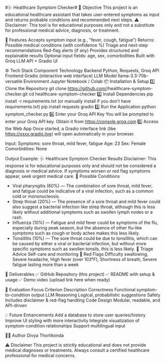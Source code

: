 #🩺 Healthcare Symptom Checker#
🎯 Objective
This project is an educational healthcare assistant that takes user-entered symptoms as input and returns probable conditions and recommended next steps.
⚠️ Disclaimer: This tool is for educational purposes only and not a substitute for professional medical advice, diagnosis, or treatment.

🧠 Features
Accepts symptom input (e.g., "fever, cough, fatigue")
Returns:
Possible medical conditions (with confidence %)
Triage and next-step recommendations
Red-flag alerts (if any)
Provides structured and explainable results
Optional input fields: age, sex, comorbidities
Built with Groq LLM API + Gradio UI

⚙️ Tech Stack
Component	Technology
Backend	Python, Requests, Groq API
Frontend	Gradio (interactive web interface)
LLM Model	llama-3.3-70b-versatile
Environment	Jupyter Notebook / Colab
📦 Installation & Setup
1️⃣ Clone the Repository
git clone https://github.com/<your-username>/healthcare-symptom-checker.git
cd healthcare-symptom-checker
2️⃣ Install Dependencies
pip install -r requirements.txt
(or manually install if you don’t have requirements.txt)
pip install requests gradio
3️⃣ Run the Application
python symptom_checker.py
4️⃣ Enter your Groq API Key
You will be prompted to enter your Groq API key.
Obtain it from https://console.groq.com
5️⃣ Access the Web App
Once started, a Gradio interface link (like https://xxxx.gradio.live) will open automatically in your browser.

Input:
Symptoms: sore throat, mild fever, fatigue
Age: 23
Sex: Female
Comorbidities: None

Output Example:
🩺 Healthcare Symptom Checker Results
Disclaimer: This response is for educational purposes only and should not be considered a diagnosis or medical advice. 
If symptoms worsen or red flag symptoms appear, seek urgent medical care.
🔎 Possible Conditions
- Viral pharyngitis (60%) — The combination of sore throat, mild fever, and fatigue could be indicative of a viral infection, such as a common cold or mononucleosis.  
- Strep throat (20%) — The presence of a sore throat and mild fever could also suggest a bacterial infection like strep throat, although this is less likely without additional symptoms such as swollen lymph nodes or a rash.  
- Influenza (10%) — Fatigue and mild fever could be symptoms of the flu, especially during peak season, but the absence of other flu-like symptoms such as cough or body aches makes this less likely.  
- Tonsillitis (10%) — The sore throat could be due to tonsillitis, which can be caused by either a viral or bacterial infection, but without more specific symptoms such as swollen tonsils, this is less likely.
🧭 Triage Advice
Self-care and monitoring
🚨 Red Flags
Difficulty swallowing, Severe headache, High fever (over 103°F), Shortness of breath, Severe fatigue lasting more than a week

📄 Deliverables
✅ GitHub Repository (this project)
✅ README with setup & usage
✅ Demo video (upload link here when ready)

🧩 Evaluation Focus
Criterion	Description
Correctness	Functional symptom-to-condition output
LLM Reasoning	Logical, probabilistic suggestions
Safety	Includes disclaimer & red-flag handling
Code Design	Modular, readable, and API-driven

💡 Future Enhancements
Add a database to store user queries/history
Improve UI styling with more interactivity
Integrate visualization of symptom-condition relationships
Support multilingual input

👩‍💻 Author
Divya Thorlikonda

⚠️ Disclaimer
This project is strictly educational and does not provide medical diagnoses or treatments.
Always consult a certified healthcare professional for medical concerns.
